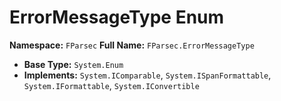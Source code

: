 # ErrorMessageType Enum

**Namespace:** `FParsec`
**Full Name:** `FParsec.ErrorMessageType`
- **Base Type:** `System.Enum`
- **Implements:** `System.IComparable`, `System.ISpanFormattable`, `System.IFormattable`, `System.IConvertible`
